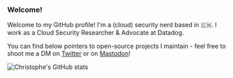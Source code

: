 ### Welcome!

Welcome to my GitHub profile! I'm a (cloud) security nerd based in 🇨🇭. I work as a Cloud Security Researcher & Advocate at Datadog.

You can find below pointers to open-source projects I maintain - feel free to shoot me a DM on [Twitter](https://twitter.com/christophetd) or on <a rel="me" href="https://infosec.exchange/@christophetd">Mastodon</a>!

![Christophe's GitHub stats](https://github-readme-stats.vercel.app/api?username=christophetd)

